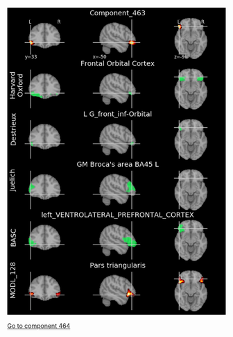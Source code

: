 


![463](preliminary/463.jpg "Component 463")

[Go to component 464](https://parietal-inria.github.io/MODL_atlas/1024/464 "Component 464")